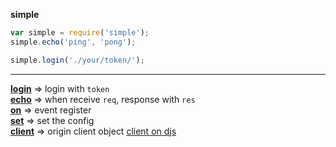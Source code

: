 **simple**  
```js
var simple = require('simple');
simple.echo('ping', 'pong');

simple.login('./your/token/');
```
---
**[login](./simple/login.md)** => login with `token`   
**[echo](./simple/echo.md)** => when receive `req`, response with `res`  
**[on](./simple/on.md)** => event register  
**[set](./simple/set.md)** => set the config  
**[client](#)** => origin client object [client on djs](https://discord.js.org/#/docs/main/stable/class/Client)
